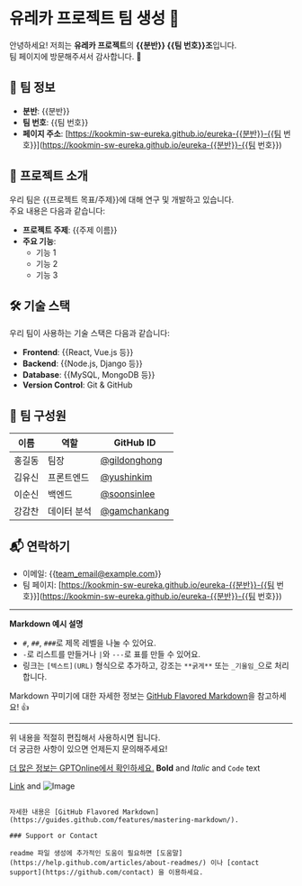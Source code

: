 # 유레카 프로젝트 팀 생성 🎉

안녕하세요! 저희는 **유레카 프로젝트**의 **{{분반}} {{팀 번호}}조**입니다.  
팀 페이지에 방문해주셔서 감사합니다. 🎈

## 📌 팀 정보
- **분반**: {{분반}}  
- **팀 번호**: {{팀 번호}}  
- **페이지 주소**: [https://kookmin-sw-eureka.github.io/eureka-{{분반}}-{{팀 번호}}](https://kookmin-sw-eureka.github.io/eureka-{{분반}}-{{팀 번호}})

## 📖 프로젝트 소개
우리 팀은 {{프로젝트 목표/주제}}에 대해 연구 및 개발하고 있습니다.  
주요 내용은 다음과 같습니다:

- **프로젝트 주제**: {{주제 이름}}
- **주요 기능**:  
  - 기능 1  
  - 기능 2  
  - 기능 3

## 🛠️ 기술 스택
우리 팀이 사용하는 기술 스택은 다음과 같습니다:
- **Frontend**: {{React, Vue.js 등}}
- **Backend**: {{Node.js, Django 등}}
- **Database**: {{MySQL, MongoDB 등}}
- **Version Control**: Git & GitHub

## 📂 팀 구성원
| 이름   | 역할         | GitHub ID         |
|--------|--------------|-------------------|
| 홍길동 | 팀장         | [@gildonghong](https://github.com/gildonghong) |
| 김유신 | 프론트엔드   | [@yushinkim](https://github.com/yushinkim) |
| 이순신 | 백엔드       | [@soonsinlee](https://github.com/soonsinlee) |
| 강감찬 | 데이터 분석  | [@gamchankang](https://github.com/gamchankang) |

## 📬 연락하기
- 이메일: {{team_email@example.com}}  
- 팀 페이지: [https://kookmin-sw-eureka.github.io/eureka-{{분반}}-{{팀 번호}}](https://kookmin-sw-eureka.github.io/eureka-{{분반}}-{{팀 번호}})

---

**Markdown 예시 설명**
- `#`, `##`, `###`로 제목 레벨을 나눌 수 있어요.
- `-`로 리스트를 만들거나 `|`와 `---`로 표를 만들 수 있어요.
- 링크는 `[텍스트](URL)` 형식으로 추가하고, 강조는 `**굵게**` 또는 `_기울임_`으로 처리합니다.

Markdown 꾸미기에 대한 자세한 정보는 [GitHub Flavored Markdown](https://guides.github.com/features/mastering-markdown/)을 참고하세요! 👍

---

위 내용을 적절히 편집해서 사용하시면 됩니다.  
더 궁금한 사항이 있으면 언제든지 문의해주세요!  

[더 많은 정보는 GPTOnline에서 확인하세요.](https://gptonline.ai/ko/)
**Bold** and _Italic_ and `Code` text

[Link](url) and ![Image](src)
```

자세한 내용은 [GitHub Flavored Markdown](https://guides.github.com/features/mastering-markdown/).

### Support or Contact

readme 파일 생성에 추가적인 도움이 필요하면 [도움말](https://help.github.com/articles/about-readmes/) 이나 [contact support](https://github.com/contact) 을 이용하세요.
